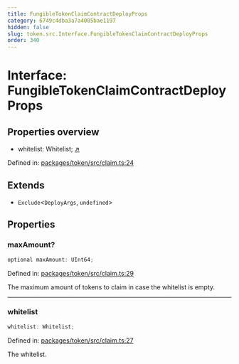 ```yaml
---
title: FungibleTokenClaimContractDeployProps
category: 6749c4dba3a7a4005bae1197
hidden: false
slug: token.src.Interface.FungibleTokenClaimContractDeployProps
order: 340
---
```


# Interface: FungibleTokenClaimContractDeployProps

## Properties overview

- whitelist:  Whitelist; [↗](#whitelist)

Defined in: [packages/token/src/claim.ts:24](https://github.com/zkcloudworker/minatokens-lib/blob/main/packages/token/src/claim.ts#L24)

## Extends

- `Exclude`\<`DeployArgs`, `undefined`\>

## Properties

### maxAmount?

```ts
optional maxAmount: UInt64;
```

Defined in: [packages/token/src/claim.ts:29](https://github.com/zkcloudworker/minatokens-lib/blob/main/packages/token/src/claim.ts#L29)

The maximum amount of tokens to claim in case the whitelist is empty.

***

### whitelist

```ts
whitelist: Whitelist;
```

Defined in: [packages/token/src/claim.ts:27](https://github.com/zkcloudworker/minatokens-lib/blob/main/packages/token/src/claim.ts#L27)

The whitelist.
